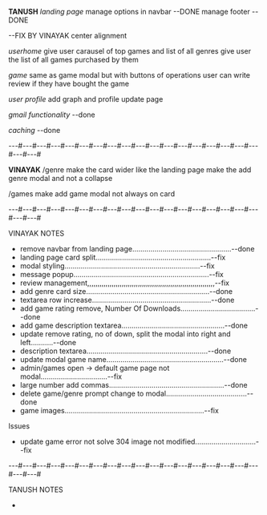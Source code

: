 **TANUSH**
_landing page_
manage options in navbar --DONE
manage footer --DONE

--FIX BY VINAYAK
center alignment

_userhome_
give user carausel of top games and list of all genres
give user the list of all games purchased by them

_game_
same as game modal but with buttons of operations
user can write review if they have bought the game

_user profile_
add graph and profile update page

_gmail functionality_ --done

_caching_ --done

---#---#---#---#---#---#---#---#---#---#---#---#---#---#---#---#---#---#---#---#

**VINAYAK**
/genre
make the card wider like the landing page
make the add genre modal and not a collapse

/games
make add game modal not always on card

---#---#---#---#---#---#---#---#---#---#---#---#---#---#---#---#---#---#---#---#

VINAYAK NOTES

-   remove navbar from landing page.................................................--done
-   landing page card split.........................................................--fix
-   modal styling...................................................................--fix
-   message popup...................................................................--fix
-   review management,,,,,,,,,,,,,,,,,,,,,,,,,,,,,,,,,,,,,,,,,,,,,,,,,,,,,,,,,,,,,,,--fix
-   add genre card size.............................................................--done
-   textarea row increase...........................................................--done
-   add game rating remove, Number Of Downloads.....................................--done
-   add game description textarea...................................................--done
-   update remove rating, no of down, split the modal into right and left...........--done
-   description textarea............................................................--done
-   update modal game name..........................................................--done
-   admin/games open -> default game page not modal.................................--fix
-   large number add commas.........................................................--done
-   delete game/genre prompt change to modal........................................--done
-   game images.....................................................................--fix

Issues

-   update game error not solve 304 image not modified..............................--fix

---#---#---#---#---#---#---#---#---#---#---#---#---#---#---#---#---#---#---#---#

TANUSH NOTES

-
